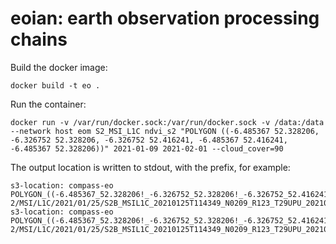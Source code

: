 # eoian: **e**arth **o**bservation processing ch**ain**s


Build the docker image:

    docker build -t eo .
    
Run the container: 

    docker run -v /var/run/docker.sock:/var/run/docker.sock -v /data:/data --network host eom S2_MSI_L1C ndvi_s2 "POLYGON ((-6.485367 52.328206, -6.326752 52.328206, -6.326752 52.416241, -6.485367 52.416241, -6.485367 52.328206))" 2021-01-09 2021-02-01 --cloud_cover=90   


The output location is written to stdout, with the prefix, for example:

    s3-location: compass-eo POLYGON_((-6.485367_52.328206!_-6.326752_52.328206!_-6.326752_52.416241!_-6.485367_52.416241!_-6.485367_52.328206))/ndvi_s2/Sentinel-2/MSI/L1C/2021/01/25/S2B_MSIL1C_20210125T114349_N0209_R123_T29UPU_20210125T122833.tif
    s3-location: compass-eo POLYGON_((-6.485367_52.328206!_-6.326752_52.328206!_-6.326752_52.416241!_-6.485367_52.416241!_-6.485367_52.328206))/ndvi_s2/Sentinel-2/MSI/L1C/2021/01/25/S2B_MSIL1C_20210125T114349_N0209_R123_T29UPU_20210125T122833.json
